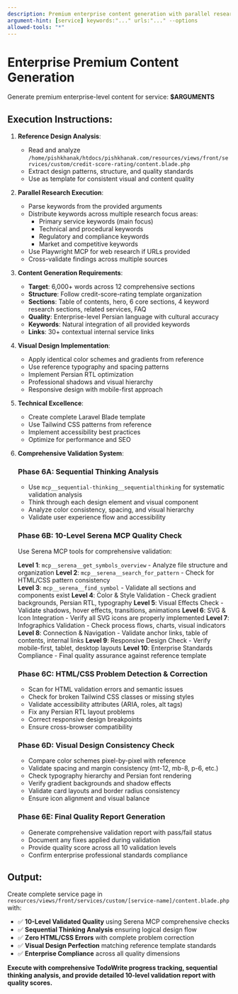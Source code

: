 ```yaml
---
description: Premium enterprise content generation with parallel research and reference design
argument-hint: [service] keywords:"..." urls:"..." --options
allowed-tools: "*"
---
```


# Enterprise Premium Content Generation

Generate premium enterprise-level content for service: **$ARGUMENTS**

## Execution Instructions:

1. **Reference Design Analysis**:
   - Read and analyze `/home/pishkhanak/htdocs/pishkhanak.com/resources/views/front/services/custom/credit-score-rating/content.blade.php`
   - Extract design patterns, structure, and quality standards
   - Use as template for consistent visual and content quality

2. **Parallel Research Execution**:
   - Parse keywords from the provided arguments
   - Distribute keywords across multiple research focus areas:
     - Primary service keywords (main focus)
     - Technical and procedural keywords
     - Regulatory and compliance keywords  
     - Market and competitive keywords
   - Use Playwright MCP for web research if URLs provided
   - Cross-validate findings across multiple sources

3. **Content Generation Requirements**:
   - **Target**: 6,000+ words across 12 comprehensive sections
   - **Structure**: Follow credit-score-rating template organization
   - **Sections**: Table of contents, hero, 6 core sections, 4 keyword research sections, related services, FAQ
   - **Quality**: Enterprise-level Persian language with cultural accuracy
   - **Keywords**: Natural integration of all provided keywords
   - **Links**: 30+ contextual internal service links

4. **Visual Design Implementation**:
   - Apply identical color schemes and gradients from reference
   - Use reference typography and spacing patterns  
   - Implement Persian RTL optimization
   - Professional shadows and visual hierarchy
   - Responsive design with mobile-first approach

5. **Technical Excellence**:
   - Create complete Laravel Blade template
   - Use Tailwind CSS patterns from reference
   - Implement accessibility best practices
   - Optimize for performance and SEO

6. **Comprehensive Validation System**:
   
   ### Phase 6A: Sequential Thinking Analysis
   - Use `mcp__sequential-thinking__sequentialthinking` for systematic validation analysis
   - Think through each design element and visual component
   - Analyze color consistency, spacing, and visual hierarchy
   - Validate user experience flow and accessibility

   ### Phase 6B: 10-Level Serena MCP Quality Check
   Use Serena MCP tools for comprehensive validation:
   
   **Level 1**: `mcp__serena__get_symbols_overview` - Analyze file structure and organization
   **Level 2**: `mcp__serena__search_for_pattern` - Check for HTML/CSS pattern consistency  
   **Level 3**: `mcp__serena__find_symbol` - Validate all sections and components exist
   **Level 4**: Color & Style Validation - Check gradient backgrounds, Persian RTL, typography
   **Level 5**: Visual Effects Check - Validate shadows, hover effects, transitions, animations
   **Level 6**: SVG & Icon Integration - Verify all SVG icons are properly implemented
   **Level 7**: Infographics Validation - Check process flows, charts, visual indicators
   **Level 8**: Connection & Navigation - Validate anchor links, table of contents, internal links
   **Level 9**: Responsive Design Check - Verify mobile-first, tablet, desktop layouts
   **Level 10**: Enterprise Standards Compliance - Final quality assurance against reference template

   ### Phase 6C: HTML/CSS Problem Detection & Correction
   - Scan for HTML validation errors and semantic issues
   - Check for broken Tailwind CSS classes or missing styles
   - Validate accessibility attributes (ARIA, roles, alt tags)
   - Fix any Persian RTL layout problems
   - Correct responsive design breakpoints
   - Ensure cross-browser compatibility

   ### Phase 6D: Visual Design Consistency Check
   - Compare color schemes pixel-by-pixel with reference
   - Validate spacing and margin consistency (mt-12, mb-8, p-6, etc.)
   - Check typography hierarchy and Persian font rendering
   - Verify gradient backgrounds and shadow effects
   - Validate card layouts and border radius consistency
   - Ensure icon alignment and visual balance

   ### Phase 6E: Final Quality Report Generation
   - Generate comprehensive validation report with pass/fail status
   - Document any fixes applied during validation
   - Provide quality score across all 10 validation levels
   - Confirm enterprise professional standards compliance

## Output:
Create complete service page in `resources/views/front/services/custom/[service-name]/content.blade.php` with:
- ✅ **10-Level Validated Quality** using Serena MCP comprehensive checks
- ✅ **Sequential Thinking Analysis** ensuring logical design flow
- ✅ **Zero HTML/CSS Errors** with complete problem correction
- ✅ **Visual Design Perfection** matching reference template standards
- ✅ **Enterprise Compliance** across all quality dimensions

**Execute with comprehensive TodoWrite progress tracking, sequential thinking analysis, and provide detailed 10-level validation report with quality scores.**